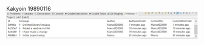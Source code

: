 Kakyoin
19890116
![alt text](https://github.com/MarcoXD2000/comp3111-lab1-2022f/blob/master/Lab1.png?raw=true)